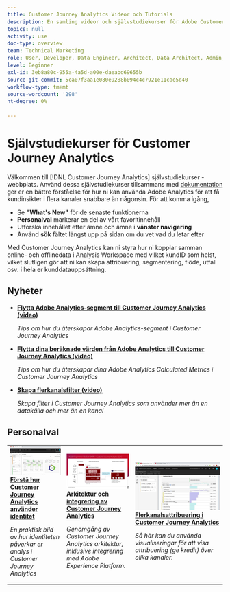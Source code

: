 ```yaml
---
title: Customer Journey Analytics Videor och Tutorials
description: En samling videor och självstudiekurser för Adobe Customer Journey Analytics.
topics: null
activity: use
doc-type: overview
team: Technical Marketing
role: User, Developer, Data Engineer, Architect, Data Architect, Admin, Leader
level: Beginner
exl-id: 3eb8a80c-955a-4a5d-a00e-daeabd69655b
source-git-commit: 5ca07f3aa1e080e9288b094c4c7921e11cae5d40
workflow-type: tm+mt
source-wordcount: '298'
ht-degree: 0%

---
```


# Självstudiekurser för Customer Journey Analytics

Välkommen till [!DNL Customer Journey Analytics] självstudiekurser - webbplats.  Använd dessa självstudiekurser tillsammans med [dokumentation](https://experienceleague.adobe.com/docs/analytics-platform/using/cja-landing.html) ger er en bättre förståelse för hur ni kan använda Adobe Analytics för att få kundinsikter i flera kanaler snabbare än någonsin.  För att komma igång,

* Se **&quot;What&#39;s New&quot;** för de senaste funktionerna
* **Personalval** markerar en del av vårt favoritinnehåll
* Utforska innehållet efter ämne och ämne i **vänster navigering**
* Använd **sök** fältet längst upp på sidan om du vet vad du letar efter

Med Customer Journey Analytics kan ni styra hur ni kopplar samman online- och offlinedata i Analysis Workspace med vilket kundID som helst, vilket slutligen gör att ni kan skapa attribuering, segmentering, flöde, utfall osv. i hela er kunddatauppsättning.

## Nyheter

* **[Flytta Adobe Analytics-segment till Customer Journey Analytics (video)](components/filters/moving-adobe-analytics-segments-to-customer-journey-analytics.md)**

   *Tips om hur du återskapar Adobe Analytics-segment i Customer Journey Analytics*

* **[Flytta dina beräknade värden från Adobe Analytics till Customer Journey Analytics (video)](components/calc-metrics/moving-your-calculated-metrics-from-adobe-analytics-to-customer-journey-analytics.md)**

   *Tips om hur du återskapar dina Adobe Analytics Calculated Metrics i Customer Journey Analytics*

* **[Skapa flerkanalsfilter (video)](components/filters/creating-cross-channel-filters-in-customer-journey-analytics.md)**

   *Skapa filter i Customer Journey Analytics som använder mer än en datakälla och mer än en kanal*

## Personalval

<table>
<tr>
  <td>
    <a href="visitor-id/understanding-how-customer-journey-analytics-uses-identity.md">
      <img alt="Förstå hur CJA använder identitet" src="assets/30750.jpg" />
    </a>
    <div>
      <a href="visitor-id/understanding-how-customer-journey-analytics-uses-identity.md">
    <strong>Förstå hur Customer Journey Analytics använder identitet</strong>
    </a>
    </div>
    <p>
    <em>En praktisk bild av hur identiteten påverkar er analys i Customer Journey Analytics</em>
    <p>
  </td>
   <td>
    <a href="architecture/architecture-and-integrations-of-cja.md">
      <img alt="Arkitektur och integrering av Customer Journey Analytics" src="assets/32483.jpg" />
    </a>
    <div>
      <a href="architecture/architecture-and-integrations-of-cja.md">
    <strong>Arkitektur och integrering av Customer Journey Analytics</strong>
    </a>
    </div>
    <p>
    <em>Genomgång av Customer Journey Analytics arkitektur, inklusive integrering med Adobe Experience Platform.</em>
    <p>
  </td>
  <td>
    <a href="visualizations/cross-channel-attribution-in-customer-journey-analytics.md">
      <img alt="Flerkanalsattribuering i Customer Journey Analytics" src="assets/31772.jpg" />
    </a>
    <div>
      <a href="visualizations/cross-channel-attribution-in-customer-journey-analytics.md">
    <strong>Flerkanalsattribuering i Customer Journey Analytics</strong>
    </a>
    </div>
    <p>
    <em>Så här kan du använda visualiseringar för att visa attribuering (ge kredit) över olika kanaler.</em>
    <p>
  </td>
</tr>
</table>
